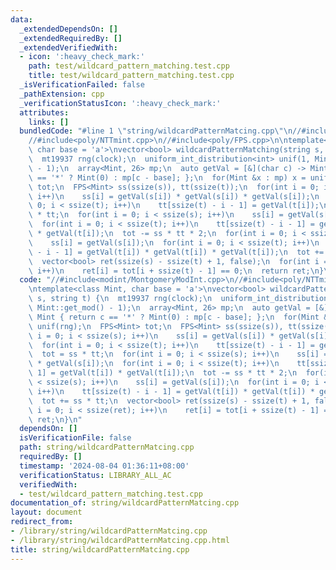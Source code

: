 ```yaml
---
data:
  _extendedDependsOn: []
  _extendedRequiredBy: []
  _extendedVerifiedWith:
  - icon: ':heavy_check_mark:'
    path: test/wildcard_pattern_matching.test.cpp
    title: test/wildcard_pattern_matching.test.cpp
  _isVerificationFailed: false
  _pathExtension: cpp
  _verificationStatusIcon: ':heavy_check_mark:'
  attributes:
    links: []
  bundledCode: "#line 1 \"string/wildcardPatternMatcing.cpp\"\n//#include<modint/MontgomeryModInt.cpp>\n\
    //#include<poly/NTTmint.cpp>\n//#include<poly/FPS.cpp>\n\ntemplate<class Mint,\
    \ char base = 'a'>\nvector<bool> wildcardPatternMatching(string s, string t) {\n\
    \  mt19937 rng(clock);\n  uniform_int_distribution<int> unif(1, Mint::get_mod()\
    \ - 1);\n  array<Mint, 26> mp;\n  auto getVal = [&](char c) -> Mint { return c\
    \ == '*' ? Mint(0) : mp[c - base]; };\n  for(Mint &x : mp) x = unif(rng);\n  FPS<Mint>\
    \ tot;\n  FPS<Mint> ss(ssize(s)), tt(ssize(t));\n  for(int i = 0; i < ssize(s);\
    \ i++)\n    ss[i] = getVal(s[i]) * getVal(s[i]) * getVal(s[i]);\n  for(int i =\
    \ 0; i < ssize(t); i++)\n    tt[ssize(t) - i - 1] = getVal(t[i]);\n  tot = ss\
    \ * tt;\n  for(int i = 0; i < ssize(s); i++)\n    ss[i] = getVal(s[i]) * getVal(s[i]);\n\
    \  for(int i = 0; i < ssize(t); i++)\n    tt[ssize(t) - i - 1] = getVal(t[i])\
    \ * getVal(t[i]);\n  tot -= ss * tt * 2;\n  for(int i = 0; i < ssize(s); i++)\n\
    \    ss[i] = getVal(s[i]);\n  for(int i = 0; i < ssize(t); i++)\n    tt[ssize(t)\
    \ - i - 1] = getVal(t[i]) * getVal(t[i]) * getVal(t[i]);\n  tot += ss * tt;\n\
    \  vector<bool> ret(ssize(s) - ssize(t) + 1, false);\n  for(int i = 0; i < ssize(ret);\
    \ i++)\n    ret[i] = tot[i + ssize(t) - 1] == 0;\n  return ret;\n}\n"
  code: "//#include<modint/MontgomeryModInt.cpp>\n//#include<poly/NTTmint.cpp>\n//#include<poly/FPS.cpp>\n\
    \ntemplate<class Mint, char base = 'a'>\nvector<bool> wildcardPatternMatching(string\
    \ s, string t) {\n  mt19937 rng(clock);\n  uniform_int_distribution<int> unif(1,\
    \ Mint::get_mod() - 1);\n  array<Mint, 26> mp;\n  auto getVal = [&](char c) ->\
    \ Mint { return c == '*' ? Mint(0) : mp[c - base]; };\n  for(Mint &x : mp) x =\
    \ unif(rng);\n  FPS<Mint> tot;\n  FPS<Mint> ss(ssize(s)), tt(ssize(t));\n  for(int\
    \ i = 0; i < ssize(s); i++)\n    ss[i] = getVal(s[i]) * getVal(s[i]) * getVal(s[i]);\n\
    \  for(int i = 0; i < ssize(t); i++)\n    tt[ssize(t) - i - 1] = getVal(t[i]);\n\
    \  tot = ss * tt;\n  for(int i = 0; i < ssize(s); i++)\n    ss[i] = getVal(s[i])\
    \ * getVal(s[i]);\n  for(int i = 0; i < ssize(t); i++)\n    tt[ssize(t) - i -\
    \ 1] = getVal(t[i]) * getVal(t[i]);\n  tot -= ss * tt * 2;\n  for(int i = 0; i\
    \ < ssize(s); i++)\n    ss[i] = getVal(s[i]);\n  for(int i = 0; i < ssize(t);\
    \ i++)\n    tt[ssize(t) - i - 1] = getVal(t[i]) * getVal(t[i]) * getVal(t[i]);\n\
    \  tot += ss * tt;\n  vector<bool> ret(ssize(s) - ssize(t) + 1, false);\n  for(int\
    \ i = 0; i < ssize(ret); i++)\n    ret[i] = tot[i + ssize(t) - 1] == 0;\n  return\
    \ ret;\n}\n"
  dependsOn: []
  isVerificationFile: false
  path: string/wildcardPatternMatcing.cpp
  requiredBy: []
  timestamp: '2024-08-04 01:36:11+08:00'
  verificationStatus: LIBRARY_ALL_AC
  verifiedWith:
  - test/wildcard_pattern_matching.test.cpp
documentation_of: string/wildcardPatternMatcing.cpp
layout: document
redirect_from:
- /library/string/wildcardPatternMatcing.cpp
- /library/string/wildcardPatternMatcing.cpp.html
title: string/wildcardPatternMatcing.cpp
---
```

